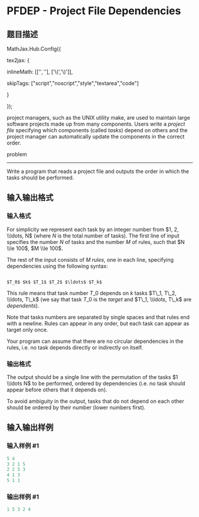 # PFDEP - Project File Dependencies

## 题目描述

MathJax.Hub.Config({

tex2jax: {

inlineMath: [['$','$'], ['\\(','\\)']],

skipTags: ["script","noscript","style","textarea","code"]

}

});

project managers, such as the UNIX utility make, are used to maintain large software projects made up from many components. Users write a _project file_ specifying which components (called _tasks_) depend on others and the project manager can automatically update the components in the correct order.

problem

-------

Write a program that reads a project file and outputs the order in which the tasks should be performed.

## 输入输出格式

### 输入格式

 For simplicity we represent each task by an integer number from $1, 2, \\ldots, N$ (where $N$ is the total number of tasks). The first line of input specifies the number $N$ of tasks and the number $M$ of rules, such that $N \\le 100$, $M \\le 100$.

The rest of the input consists of $M$ _rules_, one in each line, specifying dependencies using the following syntax:

```

$T_0$ $k$ $T_1$ $T_2$ $\ldots$ $T_k$

```

This rule means that task number $T\_0$ depends on $k$ tasks $T\_1, T\_2, \\ldots, T\_k$ (we say that task $T\_0$ is the _target_ and $T\_1, \\ldots, T\_k$ are _dependents_).

Note that tasks numbers are separated by single spaces and that rules end with a newline. Rules can appear in any order, but each task can appear as target only once.

Your program can assume that there are no circular dependencies in the rules, i.e. no task depends directly or indirectly on itself.

### 输出格式

 The output should be a single line with the permutation of the tasks $1 \\ldots N$ to be performed, ordered by dependencies (i.e. no task should appear before others that it depends on).

To avoid ambiguity in the output, tasks that do not depend on each other should be ordered by their number (lower numbers first).

## 输入输出样例

### 输入样例 #1

```cpp
5 4
3 2 1 5
2 2 5 3
4 1 3
5 1 1
```


### 输出样例 #1

```cpp
1 5 3 2 4
```


